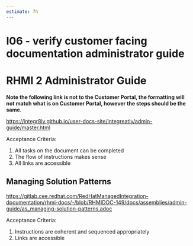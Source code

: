 ```yaml
---
estimate: 7h
---
```


# I06 - verify customer facing documentation administrator guide

# RHMI 2 Administrator Guide

**Note the following link is not to the Customer Portal, the formatting will not match what is on Customer Portal, however the steps should be the same.**

https://integr8ly.github.io/user-docs-site/integreatly/admin-guide/master.html

Acceptance Criteria:

1. All tasks on the document can be completed
2. The flow of instructions makes sense
3. All links are accessible

## Managing Solution Patterns
https://gitlab.cee.redhat.com/RedHatManagedIntegration-documentation/rhmi-docs/-/blob/RHMIDOC-149/docs/assemblies/admin-guide/as_managing-solution-patterns.adoc

Acceptance Criteria:

1. Instructions are coherent and sequenced appropriately 
2. Links are accessible 
